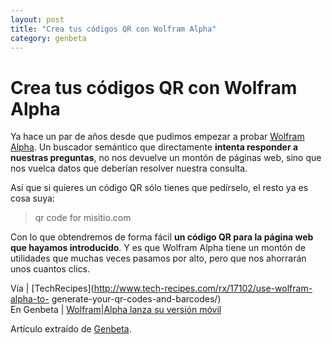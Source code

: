 ```yaml
---
layout: post
title: "Crea tus códigos QR con Wolfram Alpha"
category: genbeta
---
```


# Crea tus códigos QR con Wolfram Alpha

Ya hace un par de años desde que pudimos empezar a probar [Wolfram
Alpha](http://www.genbeta.com/productos/buscador/wolfram-alpha). Un buscador
semántico que directamente **intenta responder a nuestras preguntas**, no nos
devuelve un montón de páginas web, sino que nos vuelca datos que deberían
resolver nuestra consulta.

Así que si quieres un código QR sólo tienes que pedírselo, el resto ya es cosa
suya:

> qr code for misitio.com

Con lo que obtendremos de forma fácil **un código QR para la página web que
hayamos introducido**. Y es que Wolfram Alpha tiene un montón de utilidades
que muchas veces pasamos por alto, pero que nos ahorrarán unos cuantos clics.

Vía | [TechRecipes](http://www.tech-recipes.com/rx/17102/use-wolfram-alpha-to-
generate-your-qr-codes-and-barcodes/)  
En Genbeta | [Wolfram|Alpha lanza su versión
móvil](http://www.genbeta.com/buscadores/wolframalpha-lanza-su-version-movil)

Artículo extraído de [Genbeta](http://www.genbeta.com).